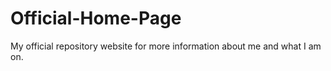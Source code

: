 # Official-Home-Page
My official repository website for more information about me and what I am on.
